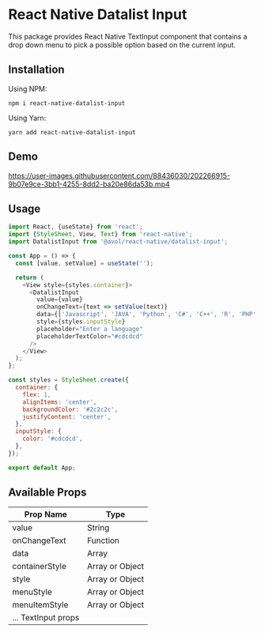 # React Native Datalist Input

This package provides React Native TextInput component that contains a drop down menu to pick a possible option based on the current input.

## Installation

Using NPM:

```
npm i react-native-datalist-input
```

Using Yarn:

```
yarn add react-native-datalist-input
```

## Demo

https://user-images.githubusercontent.com/88436030/202266915-9b07e9ce-3bb1-4255-8dd2-ba20e86da53b.mp4

## Usage

```javascript
import React, {useState} from 'react';
import {StyleSheet, View, Text} from 'react-native';
import DatalistInput from '@avol/react-native/datalist-input';

const App = () => {
  const [value, setValue] = useState('');

  return (
    <View style={styles.container}>
      <DatalistInput
        value={value}
        onChangeText={text => setValue(text)}
        data={['Javascript', 'JAVA', 'Python', 'C#', 'C++', 'R', 'PHP', 'Go']}
        style={styles.inputStyle}
        placeholder="Enter a language"
        placeholderTextColor="#cdcdcd"
      />
    </View>
  );
};

const styles = StyleSheet.create({
  container: {
    flex: 1,
    alignItems: 'center',
    backgroundColor: '#2c2c2c',
    justifyContent: 'center',
  },
  inputStyle: {
    color: '#cdcdcd',
  },
});

export default App;
```

## Available Props

| Prop Name           | Type            |
| ------------------- | --------------- |
| value               | String          |
| onChangeText        | Function        |
| data                | Array           |
| containerStyle      | Array or Object |
| style               | Array or Object |
| menuStyle           | Array or Object |
| menuItemStyle       | Array or Object |
| ... TextInput props |                 |
